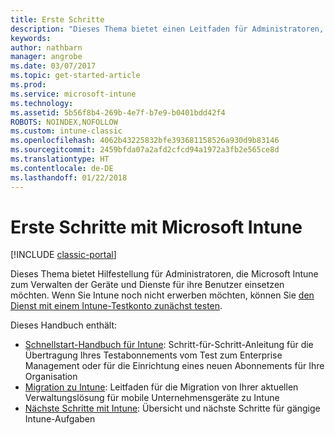 ```yaml
---
title: Erste Schritte
description: "Dieses Thema bietet einen Leitfaden für Administratoren, um Microsoft Intune in der von ihnen verwalteten Produktionsumgebung des Unternehmens bereitzustellen."
keywords: 
author: nathbarn
manager: angrobe
ms.date: 03/07/2017
ms.topic: get-started-article
ms.prod: 
ms.service: microsoft-intune
ms.technology: 
ms.assetid: 5b56f8b4-269b-4e7f-b7e9-b0401bdd42f4
ROBOTS: NOINDEX,NOFOLLOW
ms.custom: intune-classic
ms.openlocfilehash: 4062b43225832bfe393681158526a930d9b83146
ms.sourcegitcommit: 2459bfda07a2afd2cfcd94a1972a3fb2e565ce8d
ms.translationtype: HT
ms.contentlocale: de-DE
ms.lasthandoff: 01/22/2018
---
```

# <a name="get-started-with-microsoft-intune"></a>Erste Schritte mit Microsoft Intune

[!INCLUDE [classic-portal](../includes/classic-portal.md)]

Dieses Thema bietet Hilfestellung für Administratoren, die Microsoft Intune zum Verwalten der Geräte und Dienste für ihre Benutzer einsetzen möchten. Wenn Sie Intune noch nicht erwerben möchten, können Sie [den Dienst mit einem Intune-Testkonto zunächst testen](/intune-classic/understand-explore/mobile-device-management-trial-guide-microsoft-intune).

Dieses Handbuch enthält:
- [Schnellstart-Handbuch für Intune](/intune/setup-steps): Schritt-für-Schritt-Anleitung für die Übertragung Ihres Testabonnements vom Test zum Enterprise Management oder für die Einrichtung eines neuen Abonnements für Ihre Organisation
- [Migration zu Intune](/intune/migration-guide): Leitfaden für die Migration von Ihrer aktuellen Verwaltungslösung für mobile Unternehmensgeräte zu Intune
- [Nächste Schritte mit Intune](prevent-company-data-leaks-from-Office-365-mobile-apps.md): Übersicht und nächste Schritte für gängige Intune-Aufgaben
